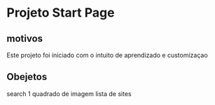 <!--Start Page personalizada-->
# Projeto Start Page

## motivos

Este projeto foi iniciado com o intuito de aprendizado e customizaçao

## Obejetos

search
1 quadrado de imagem
lista de sites
